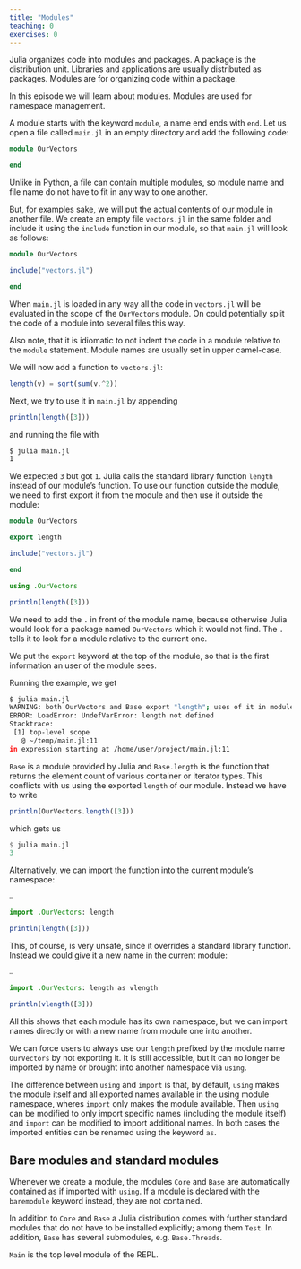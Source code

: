 ```yaml
---
title: "Modules"
teaching: 0
exercises: 0
---
```


Julia organizes code into modules and packages. A package is the distribution
unit. Libraries and applications are usually distributed as packages. Modules
are for organizing code within a package.

In this episode we will learn about modules. Modules are used for namespace
management.

A module starts with the keyword `module`, a name end ends with `end`. Let us
open a file called `main.jl` in an empty directory and add the following code:

```julia
module OurVectors

end
```

Unlike in Python, a file can contain multiple modules, so module name and file
name do not have to fit in any way to one another.

But, for examples sake, we will put the actual contents of our module in another
file. We create an empty file `vectors.jl` in the same folder and include it
using the `include` function in our module, so that `main.jl` will look as
follows:

```julia
module OurVectors

include("vectors.jl")

end
```

When `main.jl` is loaded in any way all the code in `vectors.jl` will be
evaluated in the scope of the `OurVectors` module. On could potentially split
the code of a module into several files this way.

Also note, that it is idiomatic to not indent the code in a module relative to
the `module` statement. Module names are usually set in upper camel-case.

We will now add a function to `vectors.jl`:

```julia
length(v) = sqrt(sum(v.^2))
```

Next, we try to use it in `main.jl` by appending

```julia
println(length([3]))
```

and running the file with

```bash
$ julia main.jl
1
```

We expected `3` but got `1`. Julia calls the standard library function `length`
instead of our module’s function. To use our function outside the module, we
need to first export it from the module and then use it outside the module:

```julia
module OurVectors

export length

include("vectors.jl")

end

using .OurVectors

println(length([3]))
```

We need to add the `.` in front of the module name, because otherwise Julia
would look for a package named `OurVectors` which it would not find. The `.`
tells it to look for a module relative to the current one.

We put the `export` keyword at the top of the module, so that is the first
information an user of the module sees.

Running the example, we get

```bash
$ julia main.jl
WARNING: both OurVectors and Base export "length"; uses of it in module Main must be qualified
ERROR: LoadError: UndefVarError: length not defined
Stacktrace:
 [1] top-level scope
   @ ~/temp/main.jl:11
in expression starting at /home/user/project/main.jl:11
```

`Base` is a module provided by Julia and `Base.length` is the function that
returns the element count of various container or iterator types. This conflicts
with us using the exported `length` of our module. Instead we have to write

```julia
println(OurVectors.length([3]))
```

which gets us

```julia
$ julia main.jl
3
```

Alternatively, we can import the function into the current module’s namespace:

```julia
…

import .OurVectors: length

println(length([3]))
```

This, of course, is very unsafe, since it overrides a standard library function.
Instead we could give it a new name in the current module:

```julia
…

import .OurVectors: length as vlength

println(vlength([3]))
```

All this shows that each module has its own namespace, but we can import names
directly or with a new name from module one into another.

We can force users to always use our `length` prefixed by the module name
`OurVectors` by not exporting it. It is still accessible, but it can no longer
be imported by name or brought into another namespace via `using`.

The difference between `using` and `import` is that, by default, `using` makes
the module itself and all exported names available in the using module
namespace, wheres `import` only makes the module available. Then `using` can be
modified to only import specific names (including the module itself) and
`import` can be modified to import additional names. In both cases the imported
entities can be renamed using the keyword `as`.

## Bare modules and standard modules

Whenever we create a module, the modules `Core` and `Base` are automatically
contained as if imported with `using`. If a module is declared with the
`baremodule` keyword instead, they are not contained.

In addition to `Core` and `Base` a Julia distribution comes with further
standard modules that do not have to be installed explicitly; among them `Test`.
In addition, `Base` has several submodules, e.g. `Base.Threads`.

`Main` is the top level module of the REPL.
